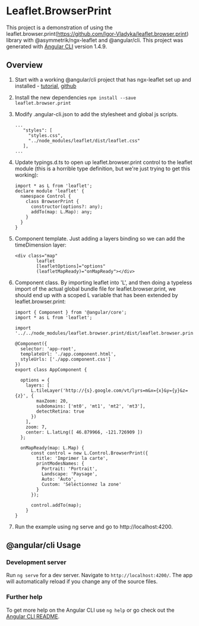 # Leaflet.BrowserPrint

This project is a demonstration of using the leaflet.browser.print(https://github.com/Igor-Vladyka/leaflet.browser.print) library with @asymmetrik/ngx-leaflet and @angular/cli.
This project was generated with [Angular CLI](https://github.com/angular/angular-cli) version 1.4.9.


## Overview

1. Start with a working @angular/cli project that has ngx-leaflet set up and installed - [tutorial](https://www.asymmetrik.com/ngx-leaflet-tutorial-angular-cli/), [github](https://github.com/Asymmetrik/ngx-leaflet-tutorial-ngcli)
2. Install the new dependencies
   ```npm install --save leaflet.browser.print```
3. Modify .angular-cli.json to add the stylesheet and global js scripts. 
   ```
   ...
      "styles": [
        "styles.css",
        "../node_modules/leaflet/dist/leaflet.css"
      ],
   ...
   ```
4. Update typings.d.ts to open up leaflet.browser.print control to the leaflet module (this is a horrible type definition, but we're just trying to get this working):
   ```
   import * as L from 'leaflet';
   declare module 'leaflet' {
     namespace Control {
       class BrowserPrint {
         constructor(options?: any);
         addTo(map: L.Map): any;
       }
     }
   }
   ```
5. Component template. Just adding a layers binding so we can add the timeDimension layer:
   ```
   <div class="map"
           leaflet
           [leafletOptions]="options"
           (leafletMapReady)="onMapReady"></div>
   ```
6. Component class. By importing leaflet into 'L', and then doing a typeless import of the actual global bundle file for leaflet.browser.print, we should end up with a scoped L variable that has been extended by leaflet.browser.print:
   ```
   import { Component } from '@angular/core';
   import * as L from 'leaflet';
   
   import '../../node_modules/leaflet.browser.print/dist/leaflet.browser.print.min.js';
   
   @Component({
     selector: 'app-root',
     templateUrl: './app.component.html',
     styleUrls: ['./app.component.css']
   })
   export class AppComponent {
   
     options = {
       layers: [
         L.tileLayer('http://{s}.google.com/vt/lyrs=m&x={x}&y={y}&z={z}', {
           maxZoom: 20,
           subdomains: ['mt0', 'mt1', 'mt2', 'mt3'],
           detectRetina: true
         })
       ],
       zoom: 7,
       center: L.latLng([ 46.879966, -121.726909 ])
     };
   
     onMapReady(map: L.Map) {
         const control = new L.Control.BrowserPrint({
           title: 'Imprimer la carte',
           printModesNames: {
             Portrait: 'Portrait',
             Landscape: 'Paysage',
             Auto: 'Auto',
             Custom: 'Séléctionnez la zone'
           }
         });
     
         control.addTo(map);
       }
   }
   ```

7. Run the example using ng serve and go to http://localhost:4200.


## @angular/cli Usage

### Development server

Run `ng serve` for a dev server. Navigate to `http://localhost:4200/`. The app will automatically reload if you change any of the source files.

### Further help

To get more help on the Angular CLI use `ng help` or go check out the [Angular CLI README](https://github.com/angular/angular-cli/blob/master/README.md).
